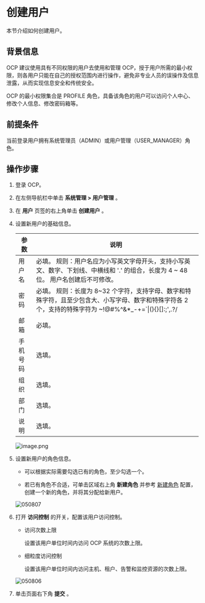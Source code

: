 创建用户
=========================

本节介绍如何创建用户。

背景信息
-------------------------

OCP 建议使用具有不同权限的用户去使用和管理 OCP，授于用户所需的最小权限，则各用户只能在自己的授权范围内进行操作，避免非专业人员的误操作及信息泄露，从而实现信息安全和传统安全。

OCP 的最小权限集合是 PROFILE 角色，具备该角色的用户可以访问个人中心、修改个人信息、修改密码箱等。

**前提条件**
-----------------------------

当前登录用户拥有系统管理员（ADMIN）或用户管理（USER_MANAGER）角色。

**操作步骤**
-----------------------------

1. 登录 OCP。

2. 在左侧导航栏中单击 **系统管理 > 用户管理** 。

3. 在 **用户** 页签的右上角单击 **创建用户** 。

4. 设置新用户的基础信息。

   |  参数  |说明    |
   |------|---------|
   | 用户名  | 必填。 规则：用户名应为小写英文字母开头，支持小写英文、数字、下划线、中横线和 '.' 的组合，长度为 4 \~ 48 位。 用户名创建后不可修改。              |
   | 密码   | 必填。 规则：长度为 8\~32 个字符，支持字母、数字和特殊字符，且至少包含大、小写字母、数字和特殊字符各 2 个，支持的特殊字符为 \~!@#%\^\&\*_-+=\`\|(){}\[\]:;',.?/ |
   | 邮箱   | 必填。    |
   | 手机号码 | 选填。    |
   | 组织   | 选填。    |
   | 部门   | 选填。    |
   | 说明   | 选填。    |

   ![image.png](https://help-static-aliyun-doc.aliyuncs.com/assets/img/zh-CN/3182988061/p200110.png "image.png")

5. 设置新用户的角色信息。

   * 可以根据实际需要勾选已有的角色，至少勾选一个。

   * 若已有角色不合适，可单击区域右上角 **新建角色** 并参考 [新建角色](../1600.system-management-features/400.manage-roles/200.create-a-role.md) 配置，创建一个新的角色，并将其分配给新用户。

   ![050807](https://help-static-aliyun-doc.aliyuncs.com/assets/img/zh-CN/9121360261/p271756.png)

6. 打开 **访问控制** 的开关，配置该用户访问控制。

   * 访问次数上限

     设置该用户单位时间内访问 OCP 系统的次数上限。

   * 细粒度访问控制

     设置该用户单位时间内访问主机、租户、告警和监控资源的次数上限。

   ![050806](https://help-static-aliyun-doc.aliyuncs.com/assets/img/zh-CN/9121360261/p271755.png)

7. 单击页面右下角 **提交** 。
